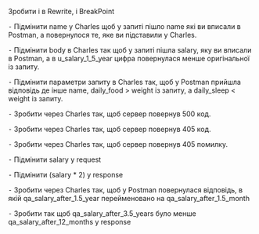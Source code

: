 Зробити і в Rewrite, і BreakPoint

⁃ Підмінити name у Charles щоб у запиті пішло name які ви вписали в Postman, а повернулося те, яке ви підставили у Charles.

⁃ Підмінити body в Charles так щоб у запиті пішла salary, яку ви вписали в Postman, а в u_salary_1_5_year цифра повернулася менше оригінальної із запиту.

⁃ Підмінити параметри запиту в Charles так, щоб у Postman прийшла відповідь де інше name, daily_food > weight із запиту, а daily_sleep < weight із запиту.

⁃ Зробити через Charles так, щоб сервер повернув 500 код.

⁃ Зробити через Charles так, щоб сервер повернув 405 код.

⁃ Зробити через Charles так, щоб сервер повернув 405 помилку.

⁃ Підмінити salary у request

⁃ Підмінити (salary * 2) у response

⁃ Зробити через Charles так, щоб у Postman повернулася відповідь, в якій qa_salary_after_1.5_year перейменовано на qa_salary_after_1.5_month

⁃ Зробити так щоб qa_salary_after_3.5_years було менше qa_salary_after_12_months у response
